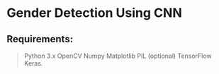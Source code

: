 # Gender Detection Using CNN

## Requirements:

> Python 3.x
> OpenCV
> Numpy
> Matplotlib
> PIL (optional)
> TensorFlow 
> Keras. 
